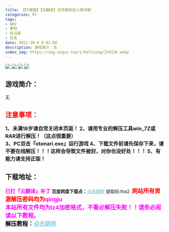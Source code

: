 ```yaml
---
title: 【PC硬盘】【云翻译】对邻居的女儿恶作剧
categories: PC
tags:
- ADV
- 萝莉
- 双马尾
- 白毛
date: 2022-10-9 8:01:00
description: 游戏简介：无
index_img: https://img.acgus.top/i/helloimg/ZY422K.webp
---
```

![](https://img.acgus.top/i/helloimg/ZY422K.webp)
![](https://img.acgus.top/i/helloimg/ZY4TKb.webp)
![](https://img.acgus.top/i/helloimg/ZY49Fo.webp)
![](https://img.acgus.top/i/helloimg/ZY4OiD.webp)
## 游戏简介：
无
<br>





## <font color=#FF0000 >注意事项：</font>
<font size=3><b>1、未满18岁请自觉关闭本页面！
2、请用专业的解压工具win_7Z或RAR进行解压！（这点很重要）  
3、PC双击『otonari.exe』运行游戏
4、下载文件前请先保存下来，请不要在线解压！！！这样会导致文件被封，对你也没好处！！！
5、有能力请支持正版！</b></font>

## 下载地址：
<font color=#FF00FF size=3>**已打『云翻译』补丁**</font>
<b>百度网盘下载点：</b><a href="https://pan.baidu.com/s/1-4oC8_kWdxAbwvwmKqyW_Q?pwd=tha2" style="color: #87CEEB;"><b>点击跳转</b></a> 提取码:tha2
<a style="padding: 0" href="https://post.qingju.org/AD/"><img style="max-width:100%" src="https://img.acgus.top/i/2024/07/478f689b8021d8d499ab43d21acf137a.gif" alt=""></a>
<b><font color=#FF0000 size=4>网站所有资源解压密码均为</b></font><b><font color=#FF00FF size=4>qingju</font><font color=#FF0000 ></font></b><br><b><font color=#FF00FF size=4>本站所有文件均为lz4加密格式，不看必解压失败！！请务必阅读以下教程。</b></font><br><b><font color=#000 size=4>解压教程：</b><a href="https://post.qingju.org/tutorial/000/" style="color: #87CEEB;"><b>点击跳转</b></a>